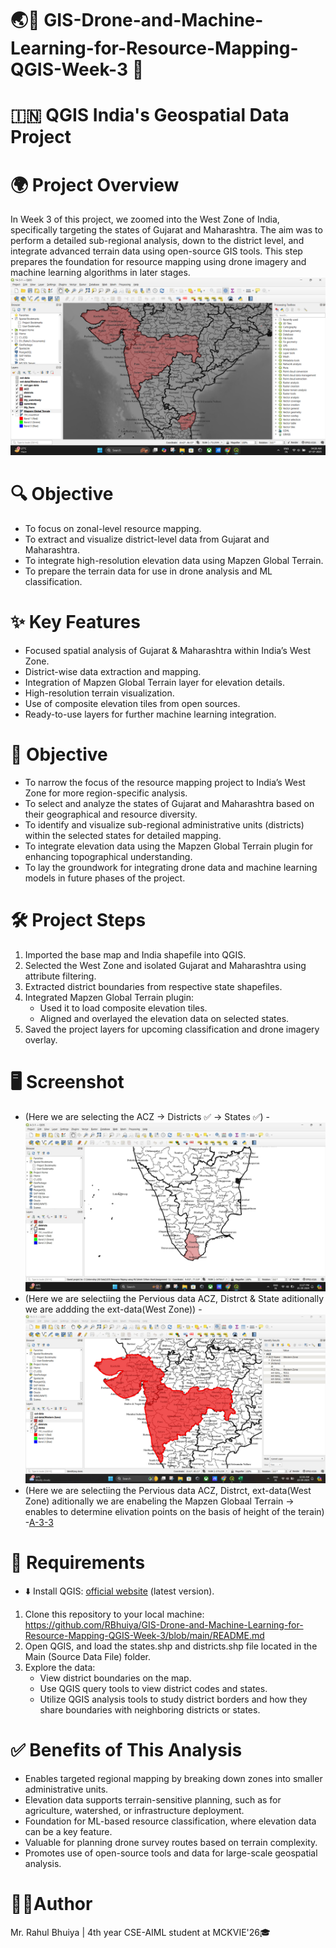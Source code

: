 # 🌏📗 GIS-Drone-and-Machine-Learning-for-Resource-Mapping-QGIS-Week-3 🗾
# 🇮🇳 QGIS India's Geospatial Data Project

# 🌍 Project Overview
In Week 3 of this project, we zoomed into the West Zone of India, specifically targeting the states of Gujarat and Maharashtra. The aim was to perform a detailed sub-regional analysis, down to the district level, and integrate advanced terrain data using open-source GIS tools.
This step prepares the foundation for resource mapping using drone imagery and machine learning algorithms in later stages.
![A-3-3](https://github.com/RBhuiya/GIS-Drone-and-Machine-Learning-for-Resource-Mapping-QGIS-Week-3/blob/3772469c1f05678a83b99644f667a6006e0065d7/Screenshots/A-3-3.png)

# 🔍 Objective
- To focus on zonal-level resource mapping.
- To extract and visualize district-level data from Gujarat and Maharashtra.
- To integrate high-resolution elevation data using Mapzen Global Terrain.
- To prepare the terrain data for use in drone analysis and ML classification.

# ✨ Key Features
- Focused spatial analysis of Gujarat & Maharashtra within India’s West Zone.
- District-wise data extraction and mapping.
- Integration of Mapzen Global Terrain layer for elevation details.
- High-resolution terrain visualization.
- Use of composite elevation tiles from open sources.
- Ready-to-use layers for further machine learning integration.

# 🎯 Objective
- To narrow the focus of the resource mapping project to India’s West Zone for more region-specific analysis.
- To select and analyze the states of Gujarat and Maharashtra based on their geographical and resource diversity.
- To identify and visualize sub-regional administrative units (districts) within the selected states for detailed mapping.
- To integrate elevation data using the Mapzen Global Terrain plugin for enhancing topographical understanding.
- To lay the groundwork for integrating drone data and machine learning models in future phases of the project.

# 🛠️ Project Steps
1. Imported the base map and India shapefile into QGIS.
2. Selected the West Zone and isolated Gujarat and Maharashtra using attribute filtering.
3. Extracted district boundaries from respective state shapefiles.
4. Integrated Mapzen Global Terrain plugin:
    - Used it to load composite elevation tiles.
    - Aligned and overlayed the elevation data on selected states.
5. Saved the project layers for upcoming classification and drone imagery overlay.

# 🖥️ Screenshot
- (Here we are selecting the ACZ -> Districts ✅ -> States ✅)
    -![A-3-1](https://github.com/RBhuiya/GIS-Drone-and-Machine-Learning-for-Resource-Mapping-QGIS-Week-3/blob/3772469c1f05678a83b99644f667a6006e0065d7/Screenshots/A-3-1.jpg)
- (Here we are selectiing the Pervious data ACZ, Distrct & State aditionally we are addding the ext-data(West Zone))
    -![A-3-2](https://github.com/RBhuiya/GIS-Drone-and-Machine-Learning-for-Resource-Mapping-QGIS-Week-3/blob/3772469c1f05678a83b99644f667a6006e0065d7/Screenshots/A-3-2.jpg.jpeg)
- (Here we are selectiing the Pervious data ACZ, Distrct, ext-data(West Zone) aditionally we are enabeling the Mapzen Globaal Terrain -> enables to determine elivation points on the basis of height of the terain)
    -[A-3-3](https://github.com/RBhuiya/GIS-Drone-and-Machine-Learning-for-Resource-Mapping-QGIS-Week-3/blob/3772469c1f05678a83b99644f667a6006e0065d7/Screenshots/A-3-3.png)

# 📝 Requirements
- ⬇️ Install QGIS: [official website](https://qgis.org/download/) (latest version).
 1.	Clone this repository to your local machine: https://github.com/RBhuiya/GIS-Drone-and-Machine-Learning-for-Resource-Mapping-QGIS-Week-3/blob/main/README.md
   2.	Open QGIS, and load the states.shp and districts.shp file located in the Main (Source Data File) folder.
   3.	Explore the data:
        - View district boundaries on the map.
        - Use QGIS query tools to view district codes and states.
        - Utilize QGIS analysis tools to study district borders and how they share boundaries with neighboring districts or states.

# ✅ Benefits of This Analysis
- Enables targeted regional mapping by breaking down zones into smaller administrative units.
- Elevation data supports terrain-sensitive planning, such as for agriculture, watershed, or infrastructure deployment.
- Foundation for ML-based resource classification, where elevation data can be a key feature.
- Valuable for planning drone survey routes based on terrain complexity.
- Promotes use of open-source tools and data for large-scale geospatial analysis.

# 👨‍💼Author
Mr. Rahul Bhuiya | 4th year CSE-AIML student at MCKVIE'26🎓

     
  


